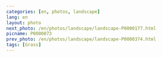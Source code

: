 ```yaml
---
categories: [en, photos, landscape]
lang: en
layout: photo
next_photo: /en/photos/landscape/landscape-P0000177.html
picname: P0000073
prev_photo: /en/photos/landscape/landscape-P0000374.html
tags: [Grass]
---
```

